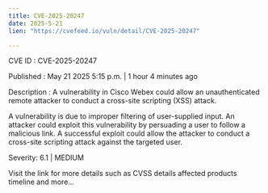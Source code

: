 ```yaml
---
title: CVE-2025-20247
date: 2025-5-21
lien: "https://cvefeed.io/vuln/detail/CVE-2025-20247"

---
```


CVE ID : CVE-2025-20247

Published :  May 21
2025
5:15 p.m. | 1 hour
4 minutes ago

Description : A vulnerability in Cisco Webex could allow an unauthenticated
remote attacker to conduct a cross-site scripting (XSS) attack.
 A vulnerability is due to improper filtering of user-supplied input. An attacker could exploit this vulnerability by persuading a user to follow a malicious link. A successful exploit could allow the attacker to conduct a cross-site scripting attack against the targeted user.

Severity: 6.1 | MEDIUM

Visit the link for more details
such as CVSS details
affected products
timeline
and more...
